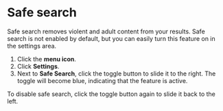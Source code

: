 # Safe search

Safe search removes violent and adult content from your results. Safe search is not enabled by default, but you can easily turn this feature on in the settings area.

1. Click the **menu icon**.
2. Click **Settings**.
3. Next to **Safe Search**, click the toggle button to slide it to the right. The toggle will become blue, indicating that the feature is active.

To disable safe search, click the toggle button again to slide it back to the left.
